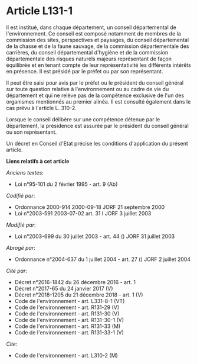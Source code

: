 # Article L131-1

Il est institué, dans chaque département, un conseil départemental de l'environnement. Ce conseil est composé notamment de
membres de la commission des sites, perspectives et paysages, du conseil départemental de la chasse et de la faune sauvage,
de la commission départementale des carrières, du conseil départemental d'hygiène et de la commission départementale des
risques naturels majeurs représentant de façon équilibrée et en tenant compte de leur représentativité les différents
intérêts en présence. Il est présidé par le préfet ou par son représentant.

Il peut être saisi pour avis par le préfet ou le président du conseil général sur toute question relative à l'environnement
ou au cadre de vie du département et qui ne relève pas de la compétence exclusive de l'un des organismes mentionnés au
premier alinéa. Il est consulté également dans le cas prévu à l'article L. 310-2.

Lorsque le conseil délibère sur une compétence détenue par le département, la présidence est assurée par le président du
conseil général ou son représentant.

Un décret en Conseil d'Etat précise les conditions d'application du présent article.

**Liens relatifs à cet article**

_Anciens textes_:

  - Loi n°95-101 du 2 février 1995 - art. 9 (Ab)

_Codifié par_:

  - Ordonnance 2000-914 2000-09-18 JORF 21 septembre 2000
  - Loi n°2003-591 2003-07-02 art. 31 I JORF 3 juillet 2003

_Modifié par_:

  - Loi n°2003-699 du 30 juillet 2003 - art. 44 () JORF 31 juillet 2003

_Abrogé par_:

  - Ordonnance n°2004-637 du 1 juillet 2004 - art. 27 () JORF 2 juillet 2004

_Cité par_:

  - Décret n°2016-1842 du 26 décembre 2016 - art. 1
  - Décret n°2017-65 du 24 janvier 2017 (V)
  - Décret n°2018-1205 du 21 décembre 2018 - art. 1 (V)
  - Code de l'environnement - art. L331-8-1 (VT)
  - Code de l'environnement - art. R131-29 (V)
  - Code de l'environnement - art. R131-30 (V)
  - Code de l'environnement - art. R131-30-1 (V)
  - Code de l'environnement - art. R131-33 (M)
  - Code de l'environnement - art. R131-33-1 (V)

_Cite_:

  - Code de l'environnement - art. L310-2 (M)

